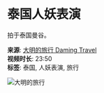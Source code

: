 # 泰国人妖表演

拍于泰国曼谷。

**来源**: [大明的旅行 Daming Travel](https://www.youtube.com/watch?v=1S6MSKVN7NQi0f8INP3ddA)  
**视频时长**: 23:50  
**标签**: 泰国, 人妖表演, 旅行  

![大明的旅行](https://i.ytimg.com/an/1S6MSKVN7NQi0f8INP3ddA/featured_channel.jpg?v=60811191)